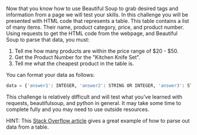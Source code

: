 Now that you know how to use Beautiful Soup to grab desired tags and information from a page we will test your skills. In this challenge you will be presented with HTML code that represents a table. This table contains a list of many items. Their name, product category, price, and product number. Using requests to get the HTML code from the webpage, and Beautiful Soup to parse that data, you must:

1. Tell me how many products are within the price range of $20 - $50.
2. Get the Product Number for the "Kitchen Knife Set".
3. Tell me what the cheapest product in the table is.

You can format your data as follows:

```python
data = {'answer1': INTEGER, 'answer2': STRING OR INTEGER, 'answer3': STRING}
```

This challenge is relatively difficult and will test what you've learned with requests, beautifulsoup, and python in general. It may take some time to complete fully and you may need to use outside resources. 

HINT: This [Stack Overflow article](https://stackoverflow.com/questions/23377533/python-beautifulsoup-parsing-table) gives a great example of how to parse out data from a table.
